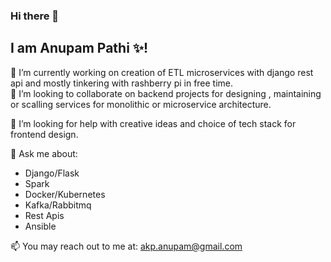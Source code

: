### Hi there 👋

## I am Anupam Pathi ✨! 


🔭 I’m currently working on creation of ETL microservices with django rest api and mostly tinkering with rashberry pi in free time.\
👯 I’m looking to collaborate on backend projects for designing , maintaining or scalling services for monolithic or microservice architecture.

🤔 I’m looking for help with creative ideas and choice of tech stack for frontend design.

💬 Ask me about:
- Django/Flask
- Spark
- Docker/Kubernetes
- Kafka/Rabbitmq
- Rest Apis
- Ansible


📫 You may reach out to me at: akp.anupam@gmail.com

<!--
**AnupamKP/AnupamKP** is a ✨ _special_ ✨ repository because its `README.md` (this file) appears on your GitHub profile.

Here are some ideas to get you started:

- 🔭 I’m currently working on ...
- 🌱 I’m currently learning ...
- 👯 I’m looking to collaborate on ...
- 🤔 I’m looking for help with ...
- 💬 Ask me about ...
- 📫 How to reach me: ...
- 😄 Pronouns: ...
- ⚡ Fun fact: ...
-->
